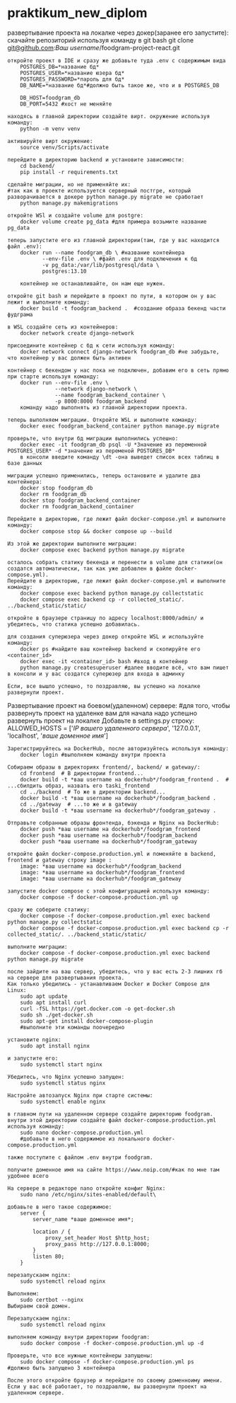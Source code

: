 # praktikum_new_diplom
развертывание проекта на локалке через докер(заранее его запустите):
    скачайте репозиторий используя команду в git bash
        git clone git@github.com:*Ваш username*/foodgram-project-react.git

    откройте проект в IDE и сразу же добавьте туда .env с содержимым вида
        POSTGRES_DB=*название бд*
        POSTGRES_USER=*название юзера бд*
        POSTGRES_PASSWORD=*пароль для бд*
        DB_NAME=*название бд*#должно быть такое же, что и в POSTGRES_DB

        DB_HOST=foodgram_db
        DB_PORT=5432 #хост не меняйте
    
    находясь в главной директории создайте вирт. окружение используя команду:
        python -m venv venv

    активируйте вирт окружение:
        source venv/Scripts/activate

    перейдите в директорию backend и установите зависимости:
        cd backend/
        pip install -r requirements.txt

    сделайте миграции, но не применяйте их:
    #так как в проекте используется серверный постгре, который разворачивается в докере python manage.py migrate не сработает
        python manage.py makemigrations

    откройте WSl и создайте volume для postgre:
        docker volume create pg_data #для примера возьмите название pg_data

    теперь запустите его из главной директории(там, где у вас находится файл .env):
        docker run --name foodgram_db \ #название контейнера
               --env-file .env \ #файл .env для подключения к бд
               -v pg_data:/var/lib/postgresql/data \
               postgres:13.10

        контейнер не останавливайте, он нам еще нужен.

    откройте git bash и перейдите в проект по пути, в котором он у вас лежит и выполните команду:
        docker build -t foodgram_backend .  #создание образа бекенд части фудграма
    
    в WSL создайте сеть из контейнеров:
        docker network create django-network

    присоедините контейнер с бд к сети используя команду:
        docker network connect django-network foodgram_db #не забудьте, что контейнер у вас должен быть активен

    контейнер с бекендом у нас пока не подключен, добавим его в сеть прямо при старте используя команду:
        docker run --env-file .env \
                   --network django-network \
                   --name foodgram_backend_container \
                   -p 8000:8000 foodgram_backend
        команду надо выполнять из главной директории проекта.

    теперь выполняем миграции. Откройте WSL и выполните команду:
        docker exec foodgram_backend_container python manage.py migrate
    
    проверьте, что внутри бд миграции выполнились успешно:
        docker exec -it foodgram_db psql -U *Значение из переменной POSTGRES_USER* -d *значение из переменой POSTGRES_DB*
        в консоли введите команду \dt -она выведет список всех таблиц в базе данных
    
    миграции успешно применились, теперь остановите и удалите два контейнера:
        docker stop foodgram_db
        docker rm foodgram_db
        docker stop foodgram_backend_container
        docker rm foodgram_backend_container

    Перейдите в директорию, где лежит файл docker-compose.yml и выполните команду:
        docker compose stop && docker compose up --build
    
    Из этой же директории выполните миграции:
        docker compose exec backend python manage.py migrate

    осталось собрать статику бекенда и перенести в volume для статики(он создатся автоматически, так как уже добавлен в файле docker-compose.yml).
    Перейдите в директорию, где лежит файл docker-compose.yml и выполните команду:
        docker compose exec backend python manage.py collectstatic
        docker compose exec backend cp -r collected_static/. ../backend_static/static/

    откройте в браузере страницу по адресу localhost:8000/admin/ и убедитесь, что статика успешно добавилась.
    
    для создания суперюзера через докер откройте WSL и используйте команду:
        docker ps #найдите ваш контейнер backend и скопируйте его <container_id>
        docker exec -it <container_id> bash #вход в контейнер
        python manage.py createsuperuser #далее вводите всё, что вам пишет в консоли и у вас создатся суперюзер для входа в админку

    Если, все вышло успешно, то поздравляю, вы успешно на локалке развернули проект.

Развертывание проект на боевом(удаленном) сервере:
#для того, чтобы развернуть проект на удаленке вам для начала надо успешно развернуть проект на локалке
    Добавьте в settings.py строку:
        ALLOWED_HOSTS = ['*IP вашего удаленного сервера*', '127.0.0.1', 'localhost', '*ваше доменное имя*']

    Зарегистрируйтесь на DockerHub, после авторизуйтесь используя команду:
        docker login #выполняем команду внутри проекта

    Собираем образы в директориях frontend/, backend/ и gateway/:
        cd frontend  # В директории frontend...
        docker build -t *ваш username на dockerhub*/foodgram_frontend .  # ...сбилдить образ, назвать его taski_frontend
        cd ../backend  # То же в директории backend...
        docker build -t *ваш username на dockerhub*/foodgram_backend .
        cd ../gateway  # ...то же и в gateway
        docker build -t *ваш username на dockerhub*/foodgram_gateway . 

    Отправьте собранные образы фронтенда, бэкенда и Nginx на DockerHub:
        docker push *ваш username на dockerhub*/foodgram_frontend
        docker push *ваш username на dockerhub*/foodgram_backend
        docker push *ваш username на dockerhub*/foodgram_gateway

    откройте файл docker-compose.production.yml и поменяйте в backend, frontend и gateway строку image :
        image: *ваш username на dockerhub*/foodgram_backend
        image: *ваш username на dockerhub*/foodgram_frontend
        image: *ваш username на dockerhub*/foodgram_gateway
    
    запустите docker compose с этой конфигурацией используя команду:
        docker compose -f docker-compose.production.yml up
    
    сразу же соберите статику:
        docker compose -f docker-compose.production.yml exec backend python manage.py collectstatic
        docker compose -f docker-compose.production.yml exec backend cp -r collected_static/. ../backend_static/static/
    
    выполните миграции:
        docker compose -f docker-compose.production.yml exec backend python manage.py migrate
    
    после зайдите на ваш сервер, убедитесь, что у вас есть 2-3 лишних гб на сервере для развертывания проекта.
    Как только убедились - устанавливаем Docker и Docker Compose для Linux:
        sudo apt update
        sudo apt install curl
        curl -fSL https://get.docker.com -o get-docker.sh
        sudo sh ./get-docker.sh
        sudo apt-get install docker-compose-plugin
        #выполните эти команды поочередно

    установите nginx:
        sudo apt install nginx

    и запустите его:
        sudo systemctl start nginx

    Убедитесь, что Nginx успешно запущен:
        sudo systemctl status nginx

    Настройте автозапуск Nginx при старте системы:
        sudo systemctl enable nginx

    в главном пути на удаленном сервере создайте директорию foodgram.
    внутри этой директории создайте файл docker-compose.production.yml используя команду:
        sudo nano docker-compose.production.yml
        #добавьте в него содержимое из локального docker-compose.production.yml
    
    также поступите с файлом .env внутри foodgram.

    получите доменное имя на сайте https://www.noip.com/#как по мне там удобнее всего

    На сервере в редакторе nano откройте конфиг Nginx: 
        sudo nano /etc/nginx/sites-enabled/default\

    добавьте в него такое содержимое:
        server {
            server_name *ваше доменное имя*;

            location / {
                proxy_set_header Host $http_host;
                proxy_pass http://127.0.0.1:8000;
            }
            listen 80;
        }
    
    перезапускаем nginx:
        sudo systemctl reload nginx

    Выполняем:
        sudo certbot --nginx
    Выбираем свой домен.

    Перезапускаем nginx:
        sudo systemctl reload nginx
    
    выполняем команду внутри директории foodgram:
        sudo docker compose -f docker-compose.production.yml up -d
    
    Проверьте, что все нужные контейнеры запущены:
        sudo docker compose -f docker-compose.production.yml ps
    #должно быть запущено 3 контейнера

    После этого откройте браузер и перейдите по своему доменноиму имени.
    Если у вас всё работает, то поздравляю, вы развернули проект на удаленном сервере.
